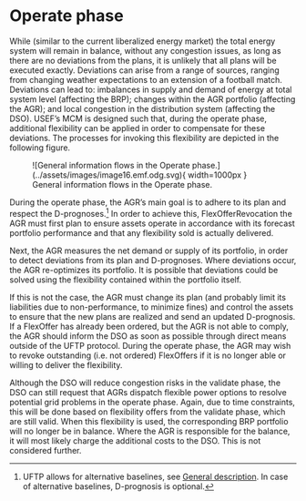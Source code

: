 # Operate phase

While (similar to the current liberalized energy market) the total energy system will remain in balance, without any congestion issues, as long as there are no deviations from the plans, it is unlikely that all plans will be executed exactly.
Deviations can arise from a range of sources, ranging from changing weather expectations to an extension of a football match.
Deviations can lead to: imbalances in supply and demand of energy at total system level (affecting the BRP); changes within the AGR portfolio (affecting the AGR); and local congestion in the distribution system (affecting the DSO).
USEF’s MCM is designed such that, during the operate phase, additional flexibility can be applied in order to compensate for these deviations.
The processes for invoking this flexibility are depicted in the following figure.

<!-- TODO: check why this image has been shortened in the .pdf file -->

<figure markdown>
  ![General information flows in the Operate phase.](../assets/images/image16.emf.odg.svg){ width=1000px }
  <figcaption>General information flows in the Operate phase.</figcaption>
</figure>

During the operate phase, the AGR’s main goal is to adhere to its plan and respect the D-prognoses.[^12]
In order to achieve this, FlexOfferRevocation the AGR must first plan to ensure assets operate in accordance with its forecast portfolio performance and that any flexibility sold is actually delivered.

[^12]: UFTP allows for alternative baselines, see [General description](index.md). In case of alternative baselines, D-prognosis is optional.

Next, the AGR measures the net demand or supply of its portfolio, in order to detect deviations from its plan and D-prognoses.
Where deviations occur, the AGR re-optimizes its portfolio.
It is possible that deviations could be solved using the flexibility contained within the portfolio itself.

If this is not the case, the AGR must change its plan (and probably limit its liabilities due to non-performance, to minimize fines) and control the assets to ensure that the new plans are realized and send an updated D-prognosis.
If a FlexOffer has already been ordered, but the AGR is not able to comply, the AGR should inform the DSO as soon as possible through direct means outside of the UFTP protocol.
During the operate phase, the AGR may wish to revoke outstanding (i.e. not ordered) FlexOffers if it is no longer able or willing to deliver the flexibility.

Although the DSO will reduce congestion risks in the validate phase, the DSO can still request that AGRs dispatch flexible power options to resolve potential grid problems in the operate phase.
Again, due to time constraints, this will be done based on flexibility offers from the validate phase, which are still valid.
When this flexibility is used, the corresponding BRP portfolio will no longer be in balance.
Where the AGR is responsible for the balance, it will most likely charge the additional costs to the DSO.
This is not considered further.
